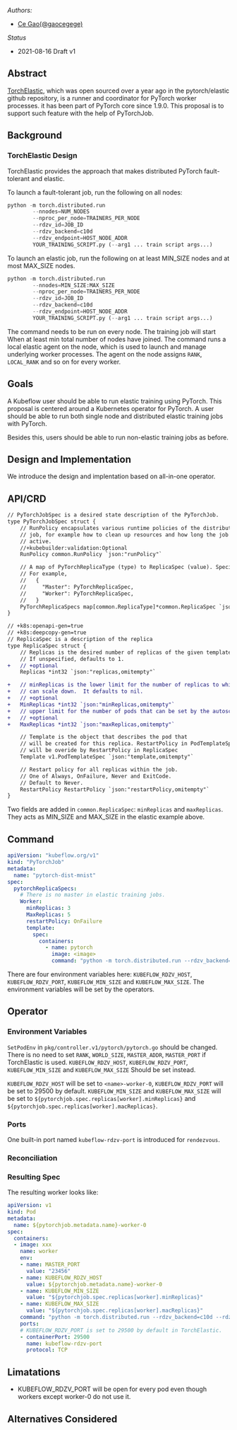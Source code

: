 _Authors:_

* [Ce Gao(@gaocegege)](https://github.com/gaocegege)

_Status_

- 2021-08-16 Draft v1

## Abstract

[TorchElastic](https://pytorch.org/docs/1.9.0/distributed.elastic.html), which was open sourced over a year ago in the pytorch/elastic github repository, is a runner and coordinator for PyTorch worker processes. it has been part of PyTorch core since 1.9.0. This proposal is to support such feature with the help of PyTorchJob. 

## Background

### TorchElastic Design

TorchElastic provides the approach that makes distributed PyTorch fault-tolerant and elastic.

To launch a fault-tolerant job, run the following on all nodes:

```python
python -m torch.distributed.run
        --nnodes=NUM_NODES
        --nproc_per_node=TRAINERS_PER_NODE
        --rdzv_id=JOB_ID
        --rdzv_backend=c10d
        --rdzv_endpoint=HOST_NODE_ADDR
        YOUR_TRAINING_SCRIPT.py (--arg1 ... train script args...)
```

To launch an elastic job, run the following on at least MIN_SIZE nodes and at most MAX_SIZE nodes.

```python
python -m torch.distributed.run
        --nnodes=MIN_SIZE:MAX_SIZE
        --nproc_per_node=TRAINERS_PER_NODE
        --rdzv_id=JOB_ID
        --rdzv_backend=c10d
        --rdzv_endpoint=HOST_NODE_ADDR
        YOUR_TRAINING_SCRIPT.py (--arg1 ... train script args...)
```

The command needs to be run on every node. The training job will start When at least min total number of nodes have joined. The command runs a local elastic agent on the node, which is used to launch and manage underlying worker processes. The agent on the node assigns `RANK`, `LOCAL_RANK` and so on for every worker.

## Goals

A Kubeflow user should be able to run elastic training using PyTorch. This proposal is centered around a Kubernetes operator for PyTorch. A user should be able to run both single node and distributed elastic training jobs with PyTorch.

Besides this, users should be able to run non-elastic training jobs as before.

## Design and Implementation

We introduce the design and implentation based on all-in-one operator.

## API/CRD

```diff
// PyTorchJobSpec is a desired state description of the PyTorchJob.
type PyTorchJobSpec struct {
	// RunPolicy encapsulates various runtime policies of the distributed training
	// job, for example how to clean up resources and how long the job can stay
	// active.
	//+kubebuilder:validation:Optional
	RunPolicy common.RunPolicy `json:"runPolicy"`

	// A map of PyTorchReplicaType (type) to ReplicaSpec (value). Specifies the PyTorch cluster configuration.
	// For example,
	//   {
	//     "Master": PyTorchReplicaSpec,
	//     "Worker": PyTorchReplicaSpec,
	//   }
	PyTorchReplicaSpecs map[common.ReplicaType]*common.ReplicaSpec `json:"pytorchReplicaSpecs"`
}

// +k8s:openapi-gen=true
// +k8s:deepcopy-gen=true
// ReplicaSpec is a description of the replica
type ReplicaSpec struct {
	// Replicas is the desired number of replicas of the given template.
	// If unspecified, defaults to 1.
+	// +optional
	Replicas *int32 `json:"replicas,omitempty"`

+	// minReplicas is the lower limit for the number of replicas to which the training job
+	// can scale down.  It defaults to nil.
+	// +optional
+	MinReplicas *int32 `json:"minReplicas,omitempty"`
+	// upper limit for the number of pods that can be set by the autoscaler; cannot be smaller than MinReplicas, defaults to nil.
+	// +optional
+	MaxReplicas *int32 `json:"maxReplicas,omitempty"`

	// Template is the object that describes the pod that
	// will be created for this replica. RestartPolicy in PodTemplateSpec
	// will be overide by RestartPolicy in ReplicaSpec
	Template v1.PodTemplateSpec `json:"template,omitempty"`

	// Restart policy for all replicas within the job.
	// One of Always, OnFailure, Never and ExitCode.
	// Default to Never.
	RestartPolicy RestartPolicy `json:"restartPolicy,omitempty"`
}
```

Two fields are added in `common.ReplicaSpec`: `minReplicas` and `maxReplicas`. They acts as MIN_SIZE and MAX_SIZE in the elastic example above.

## Command

```yaml
apiVersion: "kubeflow.org/v1"
kind: "PyTorchJob"
metadata:
  name: "pytorch-dist-mnist"
spec:
  pytorchReplicaSpecs:
    # There is no master in elastic training jobs.
    Worker:
      minReplicas: 3
      MaxReplicas: 5
      restartPolicy: OnFailure 
      template:
        spec:
          containers: 
            - name: pytorch
              image: <image>
              command: "python -m torch.distributed.run --rdzv_backend=c10d --rdzv_endpoint=$KUBEFLOW_RDZV_HOST:$KUBEFLOW_RDZV_PORT --nnodes=$KUBEFLOW_MIN_SIZE:$KUBEFLOW_MAX_SIZE --nproc_per_node=1 xxx.py"
```

There are four environment variables here: `KUBEFLOW_RDZV_HOST`, `KUBEFLOW_RDZV_PORT`, `KUBEFLOW_MIN_SIZE` and `KUBEFLOW_MAX_SIZE`. The environment variables will be set by the operators.

## Operator

### Environment Variables

`SetPodEnv` in `pkg/controller.v1/pytorch/pytorch.go` should be changed. There is no need to set `RANK`, `WORLD_SIZE`, `MASTER_ADDR`, `MASTER_PORT` if TorchElastic is used. `KUBEFLOW_RDZV_HOST`, `KUBEFLOW_RDZV_PORT`, `KUBEFLOW_MIN_SIZE` and `KUBEFLOW_MAX_SIZE` Should be set instead.

`KUBEFLOW_RDZV_HOST` will be set to `<name>-worker-0`, `KUBEFLOW_RDZV_PORT` will be set to 29500 by default. `KUBEFLOW_MIN_SIZE` and `KUBEFLOW_MAX_SIZE` will be set to `${pytorchjob.spec.replicas[worker].minReplicas}` and `${pytorchjob.spec.replicas[worker].macReplicas}`.

### Ports

One built-in port named `kubeflow-rdzv-port` is introduced for `rendezvous`.

### Reconciliation



### Resulting Spec

The resulting worker looks like:

```yaml
apiVersion: v1
kind: Pod
metadata:
  name: ${pytorchjob.metadata.name}-worker-0
spec:
  containers:
  - image: xxx
    name: worker
    env:
    - name: MASTER_PORT
      value: "23456"
    - name: KUBEFLOW_RDZV_HOST
      value: ${pytorchjob.metadata.name}-worker-0
    - name: KUBEFLOW_MIN_SIZE
      value: "${pytorchjob.spec.replicas[worker].minReplicas}"
    - name: KUBEFLOW_MAX_SIZE
      value: "${pytorchjob.spec.replicas[worker].macReplicas}"
    command: "python -m torch.distributed.run --rdzv_backend=c10d --rdzv_endpoint=$KUBEFLOW_RDZV_HOST:$KUBEFLOW_RDZV_PORT --nnodes=$KUBEFLOW_MIN_SIZE:$KUBEFLOW_MAX_SIZE --nproc_per_node=1 xxx.py"
    ports:       
    # KUBEFLOW_RDZV_PORT is set to 29500 by default in TorchElastic.                
    - containerPort: 29500
      name: kubeflow-rdzv-port
      protocol: TCP

```

## Limatations

- KUBEFLOW_RDZV_PORT will be open for every pod even though workers except worker-0 do not use it.

## Alternatives Considered
